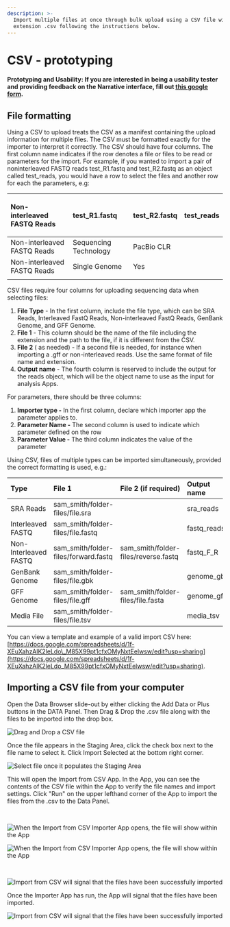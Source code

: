 ```yaml
---
description: >-
  Import multiple files at once through bulk upload using a CSV file with
  extension .csv following the instructions below.
---
```


# CSV - prototyping

#### Prototyping and Usability: If you are interested in being a usability tester and providing feedback on the Narrative interface, fill out [this google form](https://docs.google.com/forms/d/e/1FAIpQLSdFJT3vAR0DR8UZir29nhFujCh-B0AXczhw6oylht7r9JVPRQ/viewform). 

## File formatting

Using a CSV to upload treats the CSV as a manifest containing the upload information for multiple files. The CSV must be formatted exactly for the importer to interpret it correctly. The CSV should have four columns. The first column name indicates if the row denotes a file or files to be read or parameters for the import. For example, if you wanted to import a pair of noninterleaved FASTQ reads test\_R1.fastq and test\_R2.fastq as an object called test\_reads, you would have a row to select the files and another row for each the parameters, e.g:

<table>
  <thead>
    <tr>
      <th style="text-align:left">
        <p></p>
        <p>Non-interleaved FASTQ Reads</p>
      </th>
      <th style="text-align:left">test_R1.fastq</th>
      <th style="text-align:left">test_R2.fastq</th>
      <th style="text-align:left">test_reads</th>
    </tr>
  </thead>
  <tbody>
    <tr>
      <td style="text-align:left">Non-interleaved FASTQ Reads</td>
      <td style="text-align:left">Sequencing Technology</td>
      <td style="text-align:left">PacBio CLR</td>
      <td style="text-align:left"></td>
    </tr>
    <tr>
      <td style="text-align:left">Non-interleaved FASTQ Reads</td>
      <td style="text-align:left">Single Genome</td>
      <td style="text-align:left">Yes</td>
      <td style="text-align:left"></td>
    </tr>
    <tr>
      <td style="text-align:left"></td>
      <td style="text-align:left"></td>
      <td style="text-align:left"></td>
      <td style="text-align:left"></td>
    </tr>
  </tbody>
</table>

CSV files require four columns for uploading sequencing data when selecting files: 

1. **File Type** - In the first column, include the file type, which can be SRA Reads, Interleaved FastQ Reads, Non-interleaved FastQ Reads, GenBank Genome, and GFF Genome. 
2. **File 1** - This column should be the name of the file including the extension and the path to the file, if it is different from the CSV. 
3. **File 2** \( as needed\) - If a second file is needed, for instance when importing a .gff or non-interleaved reads. Use the same format of file name and extension. 
4. **Output name** - The fourth column is reserved to include the output for the reads object, which will be the object name to use as the input for analysis Apps. 

For parameters, there should be three columns:

1. **Importer type -** In the first column, declare which importer app the parameter applies to.
2. **Parameter Name -** The second column is used to indicate which parameter defined on the row
3. **Parameter Value -** The third column indicates the value of the parameter

Using CSV, files of multiple types can be imported simultaneously, provided the correct formatting is used, e.g.:

| Type | File 1 | File 2 \(if required\) | Output name |
| :--- | :--- | :--- | :--- |
| SRA Reads | sam\_smith/folder-files/file.sra |  | sra\_reads |
| Interleaved FASTQ | sam\_smith/folder-files/file.fastq |  | fastq\_reads |
| Non-Interleaved FASTQ | sam\_smith/folder-files/forward.fastq | sam\_smith/folder-files/reverse.fastq | fastq\_F\_R |
| GenBank Genome | sam\_smith/folder-files/file.gbk |  | genome\_gbk |
| GFF Genome | sam\_smith/folder-files/file.gff | sam\_smith/folder-files/file.fasta | genome\_gff |
| Media File | sam\_smith/folder-files/file.tsv |  | media\_tsv |

You can view a template and example of a valid import CSV here: [https://docs.google.com/spreadsheets/d/1f-XEuXahzAlK2leLdo\_M85X99pt1cfxOMyNxtEelwsw/edit?usp=sharing](https://docs.google.com/spreadsheets/d/1f-XEuXahzAlK2leLdo_M85X99pt1cfxOMyNxtEelwsw/edit?usp=sharing).

## Importing a CSV file from your computer

Open the Data Browser slide-out by either clicking the Add Data or Plus buttons in the DATA Panel. Then Drag & Drop the .csv file along with the files to be imported into the drop box.

![Drag and Drop a CSV file](../../.gitbook/assets/screen-shot-2020-10-20-at-9.43.48-am.png)

Once the file appears in the Staging Area, click the check box next to the file name to select it. Click Import Selected at the bottom right corner.  

![Select file once it populates the Staging Area](../../.gitbook/assets/screen-shot-2020-10-20-at-9.44.20-am.png)

This will open the Import from CSV App. In the App, you can see the contents of the CSV file within the App to verify the file names and import settings. Click "Run" on the upper lefthand corner of the App to import the files from the .csv to the Data Panel. 



​

![When the Import from CSV Importer App opens, the file will show within the App](../../.gitbook/assets/screen-shot-2020-10-20-at-9.44.38-am.png)

![When the Import from CSV Importer App opens, the file will show within the App](../../.gitbook/assets/screen-shot-2020-10-22-at-1.32.37-pm%20%281%29.png)

​

![Import from CSV will signal that the files have been successfully imported](../../.gitbook/assets/screen-shot-2020-10-20-at-9.45.18-am.png)

Once the Importer App has run, the App will signal that the files have been imported. 

![Import from CSV will signal that the files have been successfully imported](../../.gitbook/assets/screen-shot-2020-10-22-at-1.33.12-pm.png)

